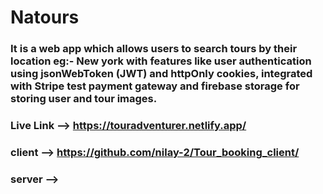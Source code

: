 # Natours

### It is a web app which allows users to search tours by their location eg:- New york with features like user authentication using jsonWebToken (JWT) and httpOnly cookies, integrated with Stripe test payment gateway and firebase storage for storing user and tour images. 

### Live Link --> https://touradventurer.netlify.app/
### client --> https://github.com/nilay-2/Tour_booking_client/
### server --> 
